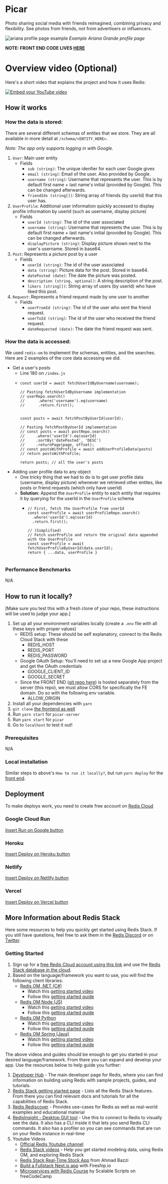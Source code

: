 # Picar

Photo sharing social media with friends reimagined, combining privacy and flexibility. See photos from friends, not from advertisers or influencers.

![ariana profile page example](./docs/ariana-profile.png)
*Example Ariana Grande profile page*

**NOTE: FRONT END CODE LIVES [HERE](https://github.com/keldenl/picar)**

# Overview video (Optional)

Here's a short video that explains the project and how it uses Redis:

[![Embed your YouTube video](https://i.ytimg.com/vi/vyxdC1qK4NE/maxresdefault.jpg)](https://www.youtube.com/watch?v=vyxdC1qK4NE)

## How it works

### How the data is stored:
There are several different schemas of entites that we store. They are all available in more detail at `/schema/<ENTITY_HERE>`. 

*Note: The app only supports logging in with Google.*

1. `User`: Main user entity
    - Fields
        - `sub (string)`: The unique idenfier for each user Google gives
        - `email (string)`: Email of the user. Also provided by Google.
        - `username (string)`: Username that represents the user. This is by default first name + last name's initial (provided by Google). This can be changed afterwards.
        - `friendIds (string[])`: String array of friends (by userId) that this user has.
2. `UserProfile`: Additional user information quickly accessed to display profile information by userId (such as username, display picture)
    - Fields
        - `userId (string)`: The id of the user associated
        - `username (string)`: Username that represents the user. This is by default first name + last name's initial (provided by Google). This can be changed afterwards.
        - `displayPicture (string)`: Display picture shown next to the user's username. Stored in base64.
3. `Post`: Represents a picture post by a user
    - Fields
        - `userId (string)`: The id of the user associated
        - `data (string)`: Picture data for the post. Stored in base64.
        - `datePosted (date)`: The date the picture was posted.
        - `description (string, optional)`: A string description of the post.
        - `likers (string[])`:  String array of users (by userId) who have liked this post.
4. `Request`: Represents a friend request made by one user to another
    - Fields
        - `userFromId (string)`: The id of the user who sent the friend request.
        - `userToId (string)`: The id of the user who received the friend request.
        - `dateRequested (date)`: The date the friend request was sent.
### How the data is accessed:
We used `redis-om` to implement the schemas, entities, and the searches. Here are 2 examples of the core data accessing we did.

- Get a user's posts
    - Line 180 on `/index.js`
    - ```
      const userId = await fetchUserIdByUsername(username);

      // Pasting fetchUserIdByUsername implementation
      // userRepo.search()
      //      .where('username').eq(username)
      //      .return.first();


      const posts = await fetchPostByUserId(userId);

      // Pasting fetchPostByUserId implementation
      // const posts = await postRepo.search()
      //     .where('userId').eq(userId)
      //     .sortBy('datePosted', 'DESC')
      //     .returnPage(page, offset);
      // const postsWithProfile = await addUserProfileData(posts)
      // return postsWithProfile;

      return posts; // all the user's posts

- Adding user profile data to any object
    -  One tricky thing that we had to do is to get user profile data (username, display picture) whenever we retrieved other entites, like posts or friend requests (which only have userId)
    - **Solution:** Append the `UserProfile` entity to each entity that requires it by querying for the userId in the `UserProfile` schema
        - ```
          // First, fetch the UserProfile from userId
          const userProfile = await userProfileRepo.search()
            .where('userId').eq(userId)
            .return.first();

          // (Simplified)
          // Fetch userProfile and return the original data appended with the UserProfile
          const userProfile = await fetchUserProfileByUserId(data.userId);
          return { ...data, userProfile }
        
### Performance Benchmarks
N/A

## How to run it locally?

[Make sure you test this with a fresh clone of your repo, these instructions will be used to judge your app.]
1. Set up all your environment variables locally (create a `.env` file with all these keys with proper values)
    - REDIS setup: These should be self explanatory, connect to the Redis Cloud Stack with these
        - REDIS_HOST
        - REDIS_PORT
        - REDIS_PASSWORD
    - Google OAuth Setup: You'll need to set up a new Google App project and get the OAuth credentials
        - GOOGLE_CLIENT_ID
        - GOOGLE_SECRET
    - Since the FRONT END ([git repo here](https://github.com/keldenl/picar)) is hosted separately from the server (this repo), we must allow CORS for specifically the FE domain. Do so with the following env variable.
        - ALLOW_ORIGIN
2. Install all your dependencies with `yarn`
3. `git clone` [the frontend as well](https://github.com/keldenl/picar)
4. Run `yarn start` for `picar-server`
5. Run `yarn start` for `picar`
6. Go to `localhost` to test it out!

### Prerequisites

N/A

### Local installation

Similar steps to above's `How to run it locally?`, but run `yarn deploy` for the [front end](https://github.com/keldenl/picar).

## Deployment

To make deploys work, you need to create free account on [Redis Cloud](https://redis.info/try-free-dev-to)

### Google Cloud Run

[Insert Run on Google button](https://cloud.google.com/blog/products/serverless/introducing-cloud-run-button-click-to-deploy-your-git-repos-to-google-cloud)

### Heroku

[Insert Deploy on Heroku button](https://devcenter.heroku.com/articles/heroku-button)

### Netlify

[Insert Deploy on Netlify button](https://www.netlify.com/blog/2016/11/29/introducing-the-deploy-to-netlify-button/)

### Vercel

[Insert Deploy on Vercel button](https://vercel.com/docs/deploy-button)

## More Information about Redis Stack

Here some resources to help you quickly get started using Redis Stack. If you still have questions, feel free to ask them in the [Redis Discord](https://discord.gg/redis) or on [Twitter](https://twitter.com/redisinc).

### Getting Started

1. Sign up for a [free Redis Cloud account using this link](https://redis.info/try-free-dev-to) and use the [Redis Stack database in the cloud](https://developer.redis.com/create/rediscloud).
1. Based on the language/framework you want to use, you will find the following client libraries:
    - [Redis OM .NET (C#)](https://github.com/redis/redis-om-dotnet)
        - Watch this [getting started video](https://www.youtube.com/watch?v=ZHPXKrJCYNA)
        - Follow this [getting started guide](https://redis.io/docs/stack/get-started/tutorials/stack-dotnet/)
    - [Redis OM Node (JS)](https://github.com/redis/redis-om-node)
        - Watch this [getting started video](https://www.youtube.com/watch?v=KUfufrwpBkM)
        - Follow this [getting started guide](https://redis.io/docs/stack/get-started/tutorials/stack-node/)
    - [Redis OM Python](https://github.com/redis/redis-om-python)
        - Watch this [getting started video](https://www.youtube.com/watch?v=PPT1FElAS84)
        - Follow this [getting started guide](https://redis.io/docs/stack/get-started/tutorials/stack-python/)
    - [Redis OM Spring (Java)](https://github.com/redis/redis-om-spring)
        - Watch this [getting started video](https://www.youtube.com/watch?v=YhQX8pHy3hk)
        - Follow this [getting started guide](https://redis.io/docs/stack/get-started/tutorials/stack-spring/)

The above videos and guides should be enough to get you started in your desired language/framework. From there you can expand and develop your app. Use the resources below to help guide you further:

1. [Developer Hub](https://redis.info/devhub) - The main developer page for Redis, where you can find information on building using Redis with sample projects, guides, and tutorials.
1. [Redis Stack getting started page](https://redis.io/docs/stack/) - Lists all the Redis Stack features. From there you can find relevant docs and tutorials for all the capabilities of Redis Stack.
1. [Redis Rediscover](https://redis.com/rediscover/) - Provides use-cases for Redis as well as real-world examples and educational material
1. [RedisInsight - Desktop GUI tool](https://redis.info/redisinsight) - Use this to connect to Redis to visually see the data. It also has a CLI inside it that lets you send Redis CLI commands. It also has a profiler so you can see commands that are run on your Redis instance in real-time
1. Youtube Videos
    - [Official Redis Youtube channel](https://redis.info/youtube)
    - [Redis Stack videos](https://www.youtube.com/watch?v=LaiQFZ5bXaM&list=PL83Wfqi-zYZFIQyTMUU6X7rPW2kVV-Ppb) - Help you get started modeling data, using Redis OM, and exploring Redis Stack
    - [Redis Stack Real-Time Stock App](https://www.youtube.com/watch?v=mUNFvyrsl8Q) from Ahmad Bazzi
    - [Build a Fullstack Next.js app](https://www.youtube.com/watch?v=DOIWQddRD5M) with Fireship.io
    - [Microservices with Redis Course](https://www.youtube.com/watch?v=Cy9fAvsXGZA) by Scalable Scripts on freeCodeCamp